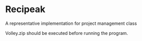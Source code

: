 # Recipeak
A representative implementation for project management class

Volley.zip should be executed before running the program.
